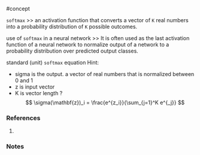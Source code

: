 #concept

`softmax` >> an activation function that converts a vector of `K` real numbers into a probability distribution of `K` possible outcomes. 

use of `softmax` in a neural network >> It is often used as the last activation function of a neural network to normalize output of a network to a probability distribution over predicted output classes.


standard (unit) `softmax` equation
Hint:
- sigma is the output. a vector of real numbers that is normalized between 0 and 1
- z is input vector
- K is vector length
?
$$
\sigma(\mathbf{z})_i = \frac{e^{z_i}}{\sum_{j=1}^K e^{_j}}
$$

### References
1. 

### Notes





